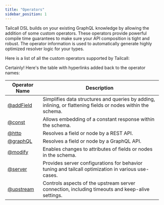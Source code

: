 ```yaml
---
title: "Operators"
sidebar_position: 1
---
```


Tailcall DSL builds on your existing GraphQL knowledge by allowing the addition of some custom operators. These operators provide powerful compile time guarantees to make sure your API composition is tight and robust. The operator information is used to automatically generate highly optimized resolver logic for your types.

Here is a list of all the custom operators supported by Tailcall:

Certainly! Here's the table with hyperlinks added back to the operator names:

| Operator Name             | Description                                                                                                  |
| ------------------------- | ------------------------------------------------------------------------------------------------------------ |
| [@addField](add-field.md) | Simplifies data structures and queries by adding, inlining, or flattening fields or nodes within the schema. |
| [@const](const.md)        | Allows embedding of a constant response within the schema.                                                   |
| [@http](http.md)          | Resolves a field or node by a REST API.                                                                      |
| [@graphQL](graphql.md)    | Resolves a field or node by a GraphQL API.                                                                   |
| [@modify](modify.md)      | Enables changes to attributes of fields or nodes in the schema.                                              |
| [@server](server.md)      | Provides server configurations for behavior tuning and tailcall optimization in various use-cases.           |
| [@upstream](upstream.md)  | Controls aspects of the upstream server connection, including timeouts and keep-alive settings.              |

